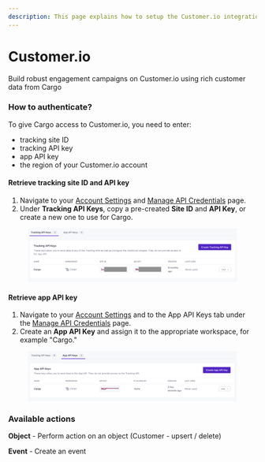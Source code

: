 ```yaml
---
description: This page explains how to setup the Customer.io integration on Cargo.
---
```


# Customer.io

Build robust engagement campaigns on Customer.io using rich customer data from Cargo



### How to authenticate?

To give Cargo access to Customer.io, you need to enter:

* tracking site ID
* tracking API key
* app API key
* the region of your Customer.io account

#### Retrieve tracking site ID and API key <a href="#retrieve-tracking-site-id-and-api-key" id="retrieve-tracking-site-id-and-api-key"></a>

1. Navigate to your [Account Settings](https://fly.customer.io/settings) and [Manage API Credentials](https://fly.customer.io/settings/api\_credentials?keyType=tracking) page.
2. Under **Tracking API Keys**, copy a pre-created **Site ID** and **API Key**, or create a new one to use for Cargo.

<figure><img src="../.gitbook/assets/Screenshot 2023-04-16 at 9.06.07 PM.png" alt=""><figcaption></figcaption></figure>

#### Retrieve app API key <a href="#retrieve-app-api-key" id="retrieve-app-api-key"></a>

1. Navigate to your [Account Settings](https://fly.customer.io/settings) and to the App API Keys tab under the [Manage API Credentials](https://fly.customer.io/settings/api\_credentials?keyType=app) page.
2. Create an **App API Key** and assign it to the appropriate workspace, for example "Cargo."

<figure><img src="../.gitbook/assets/Screenshot 2023-04-16 at 9.05.52 PM.png" alt=""><figcaption></figcaption></figure>



### Available actions

**Object** - Perform action on an object (Customer - upsert / delete)

**Event** - Create an event
